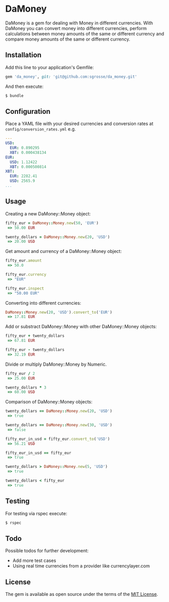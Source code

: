 # DaMoney
DaMoney is a gem for dealing with Money in different currencies. With DaMoney you can convert money
into different currencies, perform calculations between money amounts of the same or different
currency and compare money amounts of the same or different currency.

## Installation
Add this line to your application's Gemfile:

```ruby
gem 'da_money', git: 'git@github.com:sgrosse/da_money.git'
```

And then execute:
``` bash
$ bundle
```

## Configuration
Place a YAML file with your desired currencies and conversion rates at `config/conversion_rates.yml` e.g.
```yml
---
USD:
  EUR: 0.890295
  XBT: 0.000438134
EUR:
  USD: 1.12422
  XBT: 0.000500814
XBT:
  EUR: 2282.41
  USD: 2565.9
...

```

## Usage
Creating a new DaMoney::Money object:
``` ruby
fifty_eur = DaMoney::Money.new(50, 'EUR')
 => 50.00 EUR 

twenty_dollars = DaMoney::Money.new(20, 'USD')
 => 20.00 USD
```

Get amount and currency of a DaMoney::Money object:
``` ruby
fifty_eur.amount
 => 50.0 

fifty_eur.currency
 => "EUR"

fifty_eur.inspect
 => "50.00 EUR" 
```

Converting into different currencies:
``` ruby
DaMoney::Money.new(20, 'USD').convert_to('EUR')
 => 17.81 EUR 
```

Add or substract DaMoney::Money with other DaMoney::Money objects:
``` ruby
fifty_eur + twenty_dollars
 => 67.81 EUR

fifty_eur - twenty_dollars
 => 32.19 EUR
```

Divide or multiply DaMoney::Money by Numeric.
``` ruby
fifty_eur / 2
 => 25.00 EUR 

twenty_dollars * 3
 => 60.00 USD 
```

Comparison of DaMoney::Money objects:
``` ruby
twenty_dollars == DaMoney::Money.new(20, 'USD')
 => true 

twenty_dollars == DaMoney::Money.new(30, 'USD')
 => false

fifty_eur_in_usd = fifty_eur.convert_to('USD')
 => 56.21 USD 

fifty_eur_in_usd == fifty_eur
 => true

twenty_dollars > DaMoney::Money.new(5, 'USD')
 => true

twenty_dollars < fifty_eur
 => true 
```


## Testing
For testing via rspec execute:
``` bash
$ rspec
```

## Todo
Possible todos for further development:
* Add more test cases
* Using real time currencies from a provider like currencylayer.com

## License
The gem is available as open source under the terms of the [MIT License](http://opensource.org/licenses/MIT).

